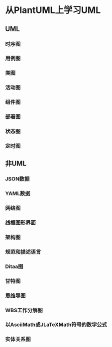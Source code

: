 # 从PlantUML上学习UML

## UML

### 时序图

### 用例图

### 类图

### 活动图

### 组件图

### 部署图

### 状态图

### 定时图

## 非UML

### JSON数据

### YAML数据

### 网络图

### 线框图形界面

### 架构图

### 规范和描述语言

### Ditaa图

### 甘特图

### 思维导图

### WBS工作分解图

### 以AsciiMath或JLaTeXMath符号的数学公式

### 实体关系图
